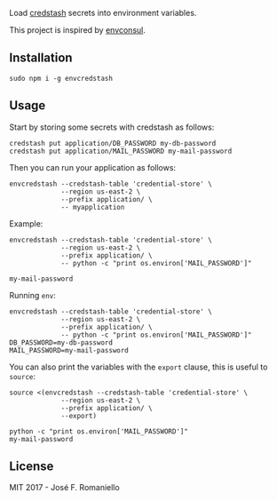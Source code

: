Load [credstash](https://github.com/fugue/credstash) secrets into environment variables.

This project is inspired by [envconsul](https://github.com/hashicorp/envconsul).

## Installation

```
sudo npm i -g envcredstash
```

## Usage

Start by storing some secrets with credstash as follows:

```
credstash put application/DB_PASSWORD my-db-password
credstash put application/MAIL_PASSWORD my-mail-password
```

Then you can run your application as follows:

```
envcredstash --credstash-table 'credential-store' \
             --region us-east-2 \
             --prefix application/ \
             -- myapplication
```

Example:

```
envcredstash --credstash-table 'credential-store' \
             --region us-east-2 \
             --prefix application/ \
             -- python -c "print os.environ['MAIL_PASSWORD']"

my-mail-password
```

Running `env`:

```
envcredstash --credstash-table 'credential-store' \
             --region us-east-2 \
             --prefix application/ \
             -- python -c "print os.environ['MAIL_PASSWORD']"
DB_PASSWORD=my-db-password
MAIL_PASSWORD=my-mail-password
```

You can also print the variables with the `export` clause, this is useful to `source`:

```
source <(envcredstash --credstash-table 'credential-store' \
             --region us-east-2 \
             --prefix application/ \
             --export)

python -c "print os.environ['MAIL_PASSWORD']"
my-mail-password
```

## License

MIT 2017 - José F. Romaniello
